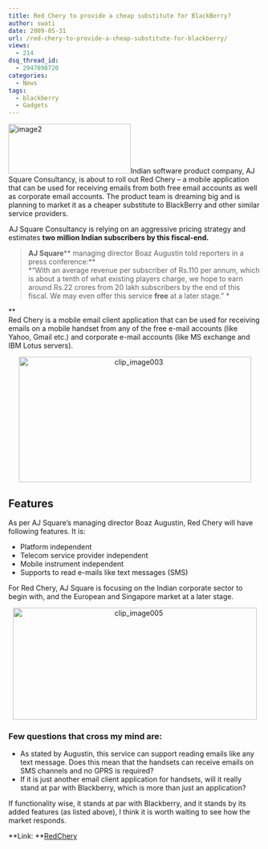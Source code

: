 ```yaml
---
title: Red Chery to provide a cheap substitute for BlackBerry?
author: swati
date: 2009-05-31
url: /red-chery-to-provide-a-cheap-substitute-for-blackberry/
views:
  - 214
dsq_thread_id:
  - 2947098720
categories:
  - News
tags:
  - blackberry
  - Gadgets
---
```

<img class="alignright size-full wp-image-9601" src="http://cdn.devilsworkshop.org/files/2009/05/image20.jpg" alt="image2" width="244" height="99" />Indian software product company, AJ Square Consultancy, is about to roll out Red Chery &#8211; a mobile application that can be used for receiving emails from both free email accounts as well as corporate email accounts. The product team is dreaming big and is planning to market it as a cheaper substitute to BlackBerry and other similar service providers.

<a href="http://siliconindian.com/adserver/adclick.php?n=a9bb7037" onclick="_gaq.push(['_trackEvent', 'outbound-article', 'http://siliconindian.com/adserver/adclick.php?n=a9bb7037', '']);" ><img src="http://cdn.devilsworkshop.org/files/2009/05/clip-image0014.gif" border="0" alt="clip_image001" width="1" height="1" /></a>AJ Square Consultancy is relying on an aggressive pricing strategy and estimates **two million Indian subscribers by this fiscal-end.**

> **AJ Square**** managing director Boaz Augustin told reporters in a press conference:**  
> *&#8220;With an average revenue per subscriber of Rs.110 per annum, which is about a tenth of what existing players charge, we hope to earn around Rs.22 crores from 20 lakh subscribers by the end of this fiscal. We may even offer this service **free** at a later stage.&#8221; *

**  
Red Chery is a mobile email client application that can be used for receiving emails on a mobile handset from any of the free e-mail accounts (like Yahoo, Gmail etc.) and corporate e-mail accounts (like MS exchange and IBM Lotus servers).

<p style="text-align: center">
  <img class="aligncenter" style="border: 0pt none" src="http://cdn.devilsworkshop.org/files/2009/05/clip-image0039.jpg" border="0" alt="clip_image003" width="463" height="250" />
</p>

## Features

As per AJ Square’s managing director Boaz Augustin, Red Chery will have following features. It is:

  * Platform independent
  * Telecom service provider independent
  * Mobile instrument independent
  * Supports to read e-mails like text messages (SMS)

For Red Chery, AJ Square is focusing on the Indian corporate sector to begin with, and the European and Singapore market at a later stage.

<p style="text-align: center">
  <img class="aligncenter" style="border: 0pt none" src="http://cdn.devilsworkshop.org/files/2009/05/clip-image0053.jpg" border="0" alt="clip_image005" width="486" height="223" />
</p>

### Few questions that cross my mind are:

  * As stated by Augustin, this service can support reading emails like any text message. Does this mean that the handsets can receive emails on SMS channels and no GPRS is required?
  * If it is just another email client application for handsets, will it really stand at par with Blackberry, which is more than just an application?

If functionality wise, it stands at par with Blackberry, and it stands by its added features (as listed above), I think it is worth waiting to see how the market responds.

**Link: **<a href="http://www.redchery.com/" onclick="_gaq.push(['_trackEvent', 'outbound-article', 'http://www.redchery.com/', 'RedChery']);" >RedChery</a>
